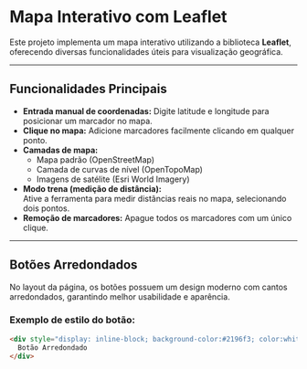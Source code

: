 # Mapa Interativo com Leaflet  

Este projeto implementa um mapa interativo utilizando a biblioteca **Leaflet**, oferecendo diversas funcionalidades úteis para visualização geográfica.  

---

## Funcionalidades Principais  

- **Entrada manual de coordenadas:** Digite latitude e longitude para posicionar um marcador no mapa.  
- **Clique no mapa:** Adicione marcadores facilmente clicando em qualquer ponto.  
- **Camadas de mapa:**  
  - Mapa padrão (OpenStreetMap)  
  - Camada de curvas de nível (OpenTopoMap)  
  - Imagens de satélite (Esri World Imagery)  
- **Modo trena (medição de distância):**  
  Ative a ferramenta para medir distâncias reais no mapa, selecionando dois pontos.  
- **Remoção de marcadores:** Apague todos os marcadores com um único clique.  

---

## Botões Arredondados  

No layout da página, os botões possuem um design moderno com cantos arredondados, garantindo melhor usabilidade e aparência.  

### Exemplo de estilo do botão:  

```html
<div style="display: inline-block; background-color:#2196f3; color:white; padding:10px 20px; border-radius:8px; font-weight:bold; cursor:pointer; user-select:none;">  
  Botão Arredondado  
</div>

